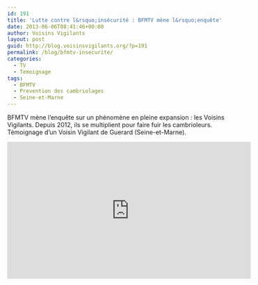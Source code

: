 ```yaml
---
id: 191
title: 'Lutte contre l&rsquo;insécurité : BFMTV mène l&rsquo;enquête'
date: 2013-06-06T08:41:46+00:00
author: Voisins Vigilants
layout: post
guid: http://blog.voisinsvigilants.org/?p=191
permalink: /blog/bfmtv-insecurite/
categories:
  - TV
  - Temoignage
tags:
  - BFMTV
  - Prevention des cambriolages
  - Seine-et-Marne
---
```

BFMTV mène l&rsquo;enquête sur un phénomène en pleine expansion : les Voisins Vigilants. Depuis 2012, ils se multiplient pour faire fuir les cambrioleurs. Témoignage d&rsquo;un Voisin Vigilant de Guerard (Seine-et-Marne).

<iframe width="560" height="315" src="https://www.youtube.com/embed/-w1zSfJZbeA" frameborder="0" allow="accelerometer; autoplay; encrypted-media; gyroscope; picture-in-picture" allowfullscreen></iframe>
